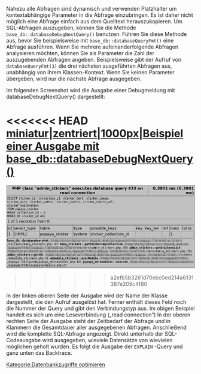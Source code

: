 
Nahezu alle Abfragen sind dynamisch und verwenden Platzhalter um kontextabhängige Parameter in die Abfrage einzubringen. Es ist daher nicht möglich eine Abfrage einfach aus dem Quelltext herauszukopieren. Um SQL-Abfragen auszugeben, können Sie die Methode `base_db::databaseDebugNextQuery()` benutzen. Führen Sie diese Methode aus, bevor Sie beispielsweise mit `base_db::databaseQueryFmt()` eine Abfrage ausführen. Wenn Sie mehrere aufeinanderfolgende Abfragen analysieren möchten, können Sie als Parameter die Zahl der auszugebenden Abfragen angeben. Beispielsweise gibt der Aufruf von `databaseQueryFmt(3)` die drei nächsten ausgeführten Abfragen aus, unabhängig von ihrem Klassen-Kontext. Wenn Sie keinen Parameter übergeben, wird nur die nächste Abfrage ausgegeben.

Im folgenden Screenshot wird die Ausgabe einer Debugmeldung mit databaseDebugNextQuery() dargestellt:

<<<<<<< HEAD
[miniatur|zentriert|1000px|Beispiel einer Ausgabe mit base_db::databaseDebugNextQuery()](/images/File:base_db_databasedebugnextquery.png)
=======
![File:Base_db_databasedebugnextquery.png](images/Base_db_databasedebugnextquery.png)
>>>>>>> a2efb5b3261d70ebc0ed214a6131387e209c4f80

In der linken oberen Seite der Ausgabe wird der Name der Klasse dargestellt, die den Aufruf ausgelöst hat. Ferner enthält dieses Feld noch die Nummer der Query und gibt den Verbindungstyp aus. Im obigen Beispiel handelt es sich um eine Leseverbindung („read connection“) In der oberen rechten Seite der Ausgabe steht der Zeitbedarf der Abfrage und in Klammern die Gesamtdauer aller ausgegebenen Abfragen. Anschließend wird die komplette SQL-Abfrage angezeigt. Direkt unterhalb der SQL-Codeausgabe wird ausgegeben, wieviele Datensätze von wievielen möglichen geholt wurden. Es folgt die Ausgabe der `EXPLAIN` -Query und ganz unten das Backtrace.

[Kategorie:Datenbankzugriffe optimieren](export_de/Kategorie:Datenbankzugriffe_optimieren.md)
